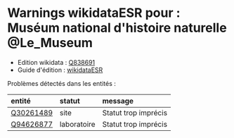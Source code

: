 Warnings wikidataESR pour : Muséum national d'histoire naturelle @Le_Museum
================

- Edition wikidata : [Q838691](https://www.wikidata.org/wiki/Q838691)
- Guide d'édition : [wikidataESR](https://github.com/cpesr/wikidataESR/)



Problèmes détectés dans les entités :

|entité                                               |statut      |message              |
|:----------------------------------------------------|:-----------|:--------------------|
|[Q30261489](https://www.wikidata.org/wiki/Q30261489) |site        |Statut trop imprécis |
|[Q94626877](https://www.wikidata.org/wiki/Q94626877) |laboratoire |Statut trop imprécis |
